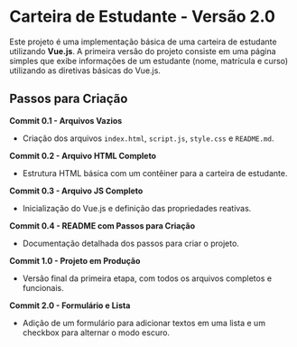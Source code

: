 # Carteira de Estudante - Versão 2.0

Este projeto é uma implementação básica de uma carteira de estudante utilizando **Vue.js**. A primeira versão do projeto consiste em uma página simples que exibe informações de um estudante (nome, matrícula e curso) utilizando as diretivas básicas do Vue.js.

## Passos para Criação

**Commit 0.1 - Arquivos Vazios**  
- Criação dos arquivos `index.html`, `script.js`, `style.css` e `README.md`.

**Commit 0.2 - Arquivo HTML Completo**  
- Estrutura HTML básica com um contêiner para a carteira de estudante.

**Commit 0.3 - Arquivo JS Completo**  
- Inicialização do Vue.js e definição das propriedades reativas.

**Commit 0.4 - README com Passos para Criação**  
- Documentação detalhada dos passos para criar o projeto.

**Commit 1.0 - Projeto em Produção**  
- Versão final da primeira etapa, com todos os arquivos completos e funcionais.
        
**Commit 2.0 - Formulário e Lista**  
- Adição de um formulário para adicionar textos em uma lista e um checkbox para alternar o modo escuro.